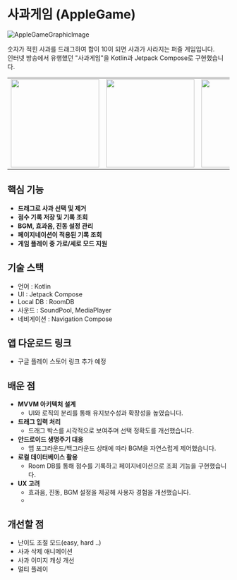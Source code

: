 # 사과게임 (AppleGame)

![AppleGameGraphicImage](https://github.com/user-attachments/assets/34a9c8b3-ea58-48f9-98ac-d132b7095aed)

숫자가 적힌 사과를 드래그하여 합이 10이 되면 사과가 사라지는 퍼즐 게임입니다.  
인터넷 방송에서 유행했던 "사과게임"을 Kotlin과 Jetpack Compose로 구현했습니다.



<table>
  <tr>
    <td><img src="https://github.com/user-attachments/assets/58a0ee0e-f9c8-45dc-ab88-e46cbe0b1004" width="200"></td>
    <td><img src="이미지_URL_또는_경로2" width="200"></td>
    <td><img src="이미지_URL_또는_경로3" width="200"></td>
    <!-- 필요한 만큼 <td><img ...></td> 추가 -->
  </tr>
</table>


## 핵심 기능
-  **드래그로 사과 선택 및 제거**
-  **점수 기록 저장 및 기록 조회**
-  **BGM, 효과음, 진동 설정 관리**
-  **페이지네이션이 적용된 기록 조회**
-  **게임 플레이 중 가로/세로 모드 지원**


## 기술 스택
- 언어 : Kotlin
- UI : Jetpack Compose
- Local DB : RoomDB
- 사운드 : SoundPool, MediaPlayer
- 네비게이션  : Navigation Compose

## 앱 다운로드 링크
* 구글 플레이 스토어 링크 추가 예정

## 배운 점
- **MVVM 아키텍처 설계**
  - UI와 로직의 분리를 통해 유지보수성과 확장성을 높였습니다.
- **드래그 입력 처리**
  - 드래그 박스를 시각적으로 보여주며 선택 정확도를 개선했습니다.
- **안드로이드 생명주기 대응**
  - 앱 포그라운드/백그라운드 상태에 따라 BGM을 자연스럽게 제어했습니다.
- **로컬 데이터베이스 활용**
  - Room DB를 통해 점수를 기록하고 페이지네이션으로 조회 기능을 구현했습니다.
- **UX 고려**
  - 효과음, 진동, BGM 설정을 제공해 사용자 경험을 개선했습니다.
  - 
## 개선할 점
- 난이도 조절 모드(easy, hard ..)
- 사과 삭제 애니메이션
- 사과 이미지 캐싱 개선
- 멀티 플레이
